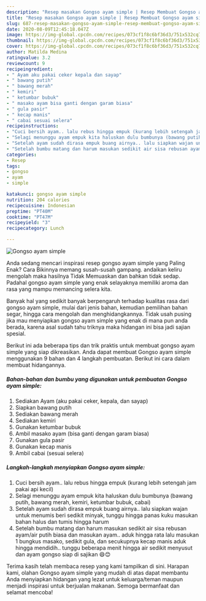 ```yaml
---
description: "Resep masakan Gongso ayam simple | Resep Membuat Gongso ayam simple Yang Enak Dan Lezat"
title: "Resep masakan Gongso ayam simple | Resep Membuat Gongso ayam simple Yang Enak Dan Lezat"
slug: 687-resep-masakan-gongso-ayam-simple-resep-membuat-gongso-ayam-simple-yang-enak-dan-lezat
date: 2020-08-09T12:45:18.047Z
image: https://img-global.cpcdn.com/recipes/073cf1f8c6bf36d3/751x532cq70/gongso-ayam-simple-foto-resep-utama.jpg
thumbnail: https://img-global.cpcdn.com/recipes/073cf1f8c6bf36d3/751x532cq70/gongso-ayam-simple-foto-resep-utama.jpg
cover: https://img-global.cpcdn.com/recipes/073cf1f8c6bf36d3/751x532cq70/gongso-ayam-simple-foto-resep-utama.jpg
author: Matilda Medina
ratingvalue: 3.2
reviewcount: 9
recipeingredient:
- " Ayam aku pakai ceker kepala dan sayap"
- " bawang putih"
- " bawang merah"
- " kemiri"
- " ketumbar bubuk"
- " masako ayam bisa ganti dengan garam biasa"
- " gula pasir"
- " kecap manis"
- " cabai sesuai selera"
recipeinstructions:
- "Cuci bersih ayam.. lalu rebus hingga empuk (kurang lebih setengah jam pakai api kecil)"
- "Selagi menunggu ayam empuk kita haluskan dulu bumbunya (bawang putih, bawang merah, kemiri, ketumbar bubuk, cabai)"
- "Setelah ayam sudah dirasa empuk buang airnya.. lalu siapkan wajan untuk menumis beri sedikit minyak, tunggu hingga panas kuku masukan bahan halus dan tumis hingga harum"
- "Setelah bumbu matang dan harum masukan sedikit air sisa rebusan ayam/air putih biasa dan masukan ayam.. aduk hingga rata lalu masukan 1 bungkus masako, sedikit gula, dan secukupnya kecap manis aduk hingga mendidih.. tunggu beberapa menit hingga air sedikit menyusut dan ayam gongso siap di sajikan 😄😊"
categories:
- Resep
tags:
- gongso
- ayam
- simple

katakunci: gongso ayam simple 
nutrition: 204 calories
recipecuisine: Indonesian
preptime: "PT40M"
cooktime: "PT47M"
recipeyield: "3"
recipecategory: Lunch

---
```



![Gongso ayam simple](https://img-global.cpcdn.com/recipes/073cf1f8c6bf36d3/751x532cq70/gongso-ayam-simple-foto-resep-utama.jpg)

Anda sedang mencari inspirasi resep gongso ayam simple yang Paling Enak? Cara Bikinnya memang susah-susah gampang. andaikan keliru mengolah maka hasilnya Tidak Memuaskan dan bahkan tidak sedap. Padahal gongso ayam simple yang enak selayaknya memiliki aroma dan rasa yang mampu memancing selera kita.

Banyak hal yang sedikit banyak berpengaruh terhadap kualitas rasa dari gongso ayam simple, mulai dari jenis bahan, kemudian pemilihan bahan segar, hingga cara mengolah dan menghidangkannya. Tidak usah pusing jika mau menyiapkan gongso ayam simple yang enak di mana pun anda berada, karena asal sudah tahu triknya maka hidangan ini bisa jadi sajian spesial.




Berikut ini ada beberapa tips dan trik praktis untuk membuat gongso ayam simple yang siap dikreasikan. Anda dapat membuat Gongso ayam simple menggunakan 9 bahan dan 4 langkah pembuatan. Berikut ini cara dalam membuat hidangannya.

<!--inarticleads1-->

##### Bahan-bahan dan bumbu yang digunakan untuk pembuatan Gongso ayam simple:

1. Sediakan  Ayam (aku pakai ceker, kepala, dan sayap)
1. Siapkan  bawang putih
1. Sediakan  bawang merah
1. Sediakan  kemiri
1. Gunakan  ketumbar bubuk
1. Ambil  masako ayam (bisa ganti dengan garam biasa)
1. Gunakan  gula pasir
1. Gunakan  kecap manis
1. Ambil  cabai (sesuai selera)




<!--inarticleads2-->

##### Langkah-langkah menyiapkan Gongso ayam simple:

1. Cuci bersih ayam.. lalu rebus hingga empuk (kurang lebih setengah jam pakai api kecil)
1. Selagi menunggu ayam empuk kita haluskan dulu bumbunya (bawang putih, bawang merah, kemiri, ketumbar bubuk, cabai)
1. Setelah ayam sudah dirasa empuk buang airnya.. lalu siapkan wajan untuk menumis beri sedikit minyak, tunggu hingga panas kuku masukan bahan halus dan tumis hingga harum
1. Setelah bumbu matang dan harum masukan sedikit air sisa rebusan ayam/air putih biasa dan masukan ayam.. aduk hingga rata lalu masukan 1 bungkus masako, sedikit gula, dan secukupnya kecap manis aduk hingga mendidih.. tunggu beberapa menit hingga air sedikit menyusut dan ayam gongso siap di sajikan 😄😊




Terima kasih telah membaca resep yang kami tampilkan di sini. Harapan kami, olahan Gongso ayam simple yang mudah di atas dapat membantu Anda menyiapkan hidangan yang lezat untuk keluarga/teman maupun menjadi inspirasi untuk berjualan makanan. Semoga bermanfaat dan selamat mencoba!
